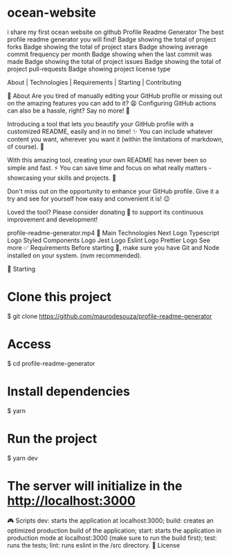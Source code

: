 # ocean-website
i share my first ocean website on github
Profile Readme Generator
The best profile readme generator you will find!
Badge showing the total of project forks Badge showing the total of project stars Badge showing average commit frequency per month Badge showing when the last commit was made Badge showing the total of project issues Badge showing the total of project pull-requests Badge showing project license type

About   |   Technologies   |   Requirements   |   Starting   |   Contributing

🎯 About
Are you tired of manually editing your GitHub profile or missing out on the amazing features you can add to it? 😩 Configuring GitHub actions can also be a hassle, right? Say no more! 💪

Introducing a tool that lets you beautify your GitHub profile with a customized README, easily and in no time! ✨ You can include whatever content you want, wherever you want it (within the limitations of markdown, of course). 📝

With this amazing tool, creating your own README has never been so simple and fast. ⚡ You can save time and focus on what really matters - showcasing your skills and projects. 🚀

Don't miss out on the opportunity to enhance your GitHub profile. Give it a try and see for yourself how easy and convenient it is! 😉

Loved the tool? Please consider donating 💸 to support its continuous
improvement and development!

 profile-readme-generator.mp4 
🚀 Main Technologies
Next Logo     Typescript Logo     Styled Components Logo     Jest Logo     Eslint Logo     Prettier Logo
See more
✅ Requirements
Before starting 🏁, make sure you have Git and Node installed on your system. (nvm recommended).

🏁 Starting
# Clone this project
$ git clone https://github.com/maurodesouza/profile-readme-generator

# Access
$ cd profile-readme-generator

# Install dependencies
$ yarn

# Run the project
$ yarn dev

# The server will initialize in the <http://localhost:3000>
🎮 Scripts
dev: starts the application at localhost:3000;
build: creates an optimized production build of the application;
start: starts the application in production mode at localhost:3000 (make sure to run the build first);
test: runs the tests;
lint: runs eslint in the /src directory.
📝 License
